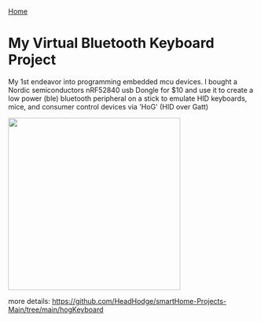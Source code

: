[Home](https://github.com/HeadHodge/smartHome-Projects-Main/blob/main/README.md)

# **My Virtual Bluetooth Keyboard Project**

My 1st endeavor into programming embedded mcu devices. I bought a Nordic semiconductors nRF52840 usb Dongle for $10 and use it to create a low power (ble) bluetooth peripheral on a stick to emulate HID keyboards, mice, and consumer control devices via 'HoG' (HID over Gatt)

<img src="https://www.rutronik.com/fileadmin//Rutronik/News/Knowledge/Produktmeldungen/09_SEP18-Nordic_Dongle_SOURCE_NORDIC.jpg" width="350">

more details: https://github.com/HeadHodge/smartHome-Projects-Main/tree/main/hogKeyboard
